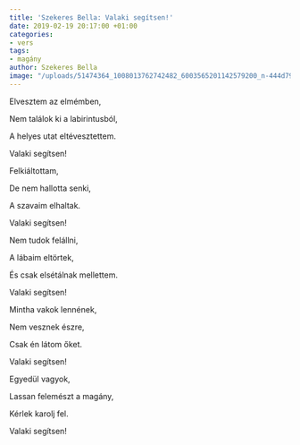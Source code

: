 ```yaml
---
title: 'Szekeres Bella: Valaki segítsen!'
date: 2019-02-19 20:17:00 +01:00
categories:
- vers
tags:
- magány
author: Szekeres Bella
image: "/uploads/51474364_1008013762742482_6003565201142579200_n-444d79.jpg"
---
```


Elvesztem az elmémben,

Nem találok ki a labirintusból,

A helyes utat eltévesztettem.

Valaki segítsen!



Felkiáltottam, 

De nem hallotta senki,

A szavaim elhaltak.


Valaki segítsen!



Nem tudok felállni,

A lábaim eltörtek,

És csak elsétálnak mellettem.

Valaki segítsen!



Mintha vakok lennének,

Nem vesznek észre,

Csak én látom őket.

Valaki segítsen!




Egyedül vagyok,

Lassan felemészt a magány,

Kérlek karolj fel.

Valaki segítsen!
